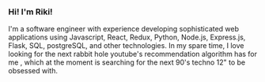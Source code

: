 ### Hi! I'm Riki!
I'm a software engineer with experience developing sophisticated web applications using Javascript, React, Redux, Python, Node.js, Express.js, Flask, SQL, postgreSQL, and other technologies.
In my spare time, I love looking for the next rabbit hole youtube's recommendation algorithm has for me , which at the moment is searching for the next 90's techno 12" to be obsessed with.

<!--
**arkaneshiro/arkaneshiro** is a ✨ _special_ ✨ repository because its `README.md` (this file) appears on your GitHub profile.

Here are some ideas to get you started:

- 🔭 I’m currently working on ...
- 🌱 I’m currently learning ...
- 👯 I’m looking to collaborate on ...
- 🤔 I’m looking for help with ...
- 💬 Ask me about ...
- 📫 How to reach me: ...
- 😄 Pronouns: ...
- ⚡ Fun fact: ...
-->
